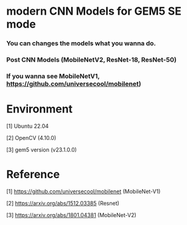 #  modern CNN Models for GEM5 SE mode


### You can changes the models what you wanna do.

### Post CNN Models (MobileNetV2, ResNet-18, ResNet-50)
### If you wanna see MobileNetV1, https://github.com/universecool/mobilenet)



# Environment
[1] Ubuntu 22.04

[2] OpenCV (4.10.0) 

[3] gem5 version (v23.1.0.0)

# Reference
[1] https://github.com/universecool/mobilenet (MobileNet-V1)

[2] https://arxiv.org/abs/1512.03385 (Resnet)

[3] https://arxiv.org/abs/1801.04381 (MobileNet-V2)
